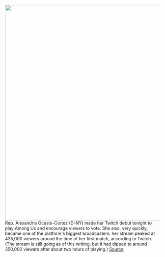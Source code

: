 <img src='https://cdn.vox-cdn.com/thumbor/qYJbkgIJ85ljMYqhFTTtSlKJ9Q0=/0x0:1714x969/1200x800/filters:focal(703x398:977x672)/cdn.vox-cdn.com/uploads/chorus_image/image/67664085/aoc.0.png' width='700px' /><br/>
Rep. Alexandria Ocasio-Cortez (D-NY) made her Twitch debut tonight to play Among Us and encourage viewers to vote. She also, very quickly, became one of the platform's biggest broadcasters: her stream peaked at 435,000 viewers around the time of her first match, according to Twitch. (The stream is still going as of this writing, but it had dipped to around 350,000 viewers after about two hours of playing.)
<a href='https://www.theverge.com/2020/10/20/21526164/aoc-among-us-twitch-debut-top-concurrent-viewers'> Source <a/>